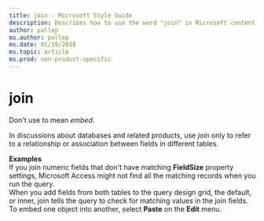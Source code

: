 ```yaml
---
title: join - Microsoft Style Guide
description: Describes how to use the word "join" in Microsoft content.
author: pallep
ms.author: pallep
ms.date: 01/19/2018
ms.topic: article
ms.prod: non-product-specific
---
```


# join

Don't use to mean *embed*. 

In discussions about databases and related products, use *j*<em>oin</em> only to refer to a relationship or association between fields in different tables.

**Examples**  
If you join numeric fields that don't have matching **FieldSize**  property settings, Microsoft Access might not find all the matching records when you run the query.   
When
you add fields from both tables to the query design grid, the
default, or inner, join tells the query to check for matching values in
the join fields.  
To embed one object into another, select **Paste** on the **Edit** menu.

